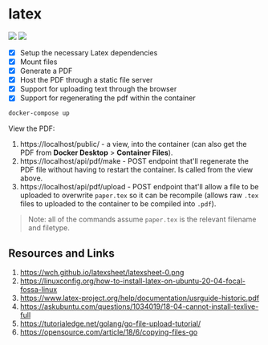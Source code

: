 # latex

[![](https://img.shields.io/badge/Go-1.22.2-blue.svg)](https://golang.org/pkg/)
[![](https://img.shields.io/badge/LaTeX-TexLive-turquoise.svg)](https://www.latex-project.org/get/)

- [x] Setup the necessary Latex dependencies
- [x] Mount files
- [x] Generate a PDF
- [x] Host the PDF through a static file server
- [x] Support for uploading text through the browser
- [x] Support for regenerating the pdf within the container

```bash
docker-compose up
```

View the PDF:

1. https://localhost/public/ - a view, into the container (can also get the PDF from **Docker Desktop** > **Container Files**).
2. https://localhost/api/pdf/make - POST endpoint that'll regenerate the PDF file without having to restart the container. Is called from the view above.
3. https://localhost/api/pdf/upload - POST endpoint that'll allow a file to be uploaded to overwrite `paper.tex` so it can be recompile (allows raw `.tex` files to uploaded to the container to be compiled into `.pdf`).

> Note: all of the commands assume `paper.tex` is the relevant filename and filetype.

## Resources and Links

1. https://wch.github.io/latexsheet/latexsheet-0.png
1. https://linuxconfig.org/how-to-install-latex-on-ubuntu-20-04-focal-fossa-linux
1. https://www.latex-project.org/help/documentation/usrguide-historic.pdf
1. https://askubuntu.com/questions/1034019/18-04-cannot-install-texlive-full
2. https://tutorialedge.net/golang/go-file-upload-tutorial/
3. https://opensource.com/article/18/6/copying-files-go